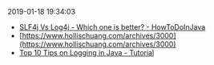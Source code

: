 2019-01-18 19:34:03

- [SLF4j Vs Log4j - Which one is better? - HowToDoInJava](https://howtodoinjava.com/log4j/slf4j-vs-log4j-which-one-is-better/)
- [https://www.hollischuang.com/archives/3000](https://www.hollischuang.com/archives/3000)
- [Top 10 Tips on Logging in Java - Tutorial](https://javarevisited.blogspot.com/2011/05/top-10-tips-on-logging-in-java.html#axzz5dIpc21eU)